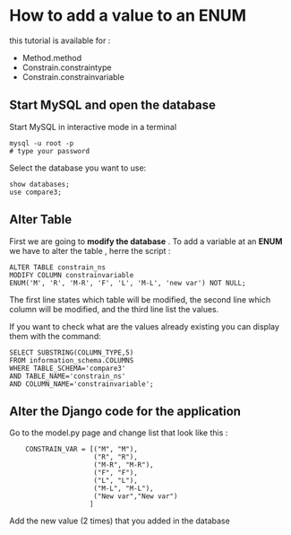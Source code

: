# How to add a value to an ENUM
this tutorial is available for : 
* Method.method 
*  Constrain.constraintype 
* Constrain.constrainvariable

## Start MySQL and open the database

Start MySQL in interactive mode in a terminal

    mysql -u root -p
    # type your password

Select the database you want to use:
    
    show databases;
    use compare3;

## Alter Table 
First we are going to **modify the database** . To add a variable at an **ENUM** we have to alter the table , herre the script :

    ALTER TABLE constrain_ns 
    MODIFY COLUMN constrainvariable 
    ENUM('M', 'R', 'M-R', 'F', 'L', 'M-L', 'new var') NOT NULL;

The first line states which table will be modified, the second line which column will be modified, 
and the third line list the values.

If you want to check what are the values already existing you can display them with the command:

    SELECT SUBSTRING(COLUMN_TYPE,5)
	FROM information_schema.COLUMNS
	WHERE TABLE_SCHEMA='compare3' 
    AND TABLE_NAME='constrain_ns'
    AND COLUMN_NAME='constrainvariable';


## Alter the Django code for the application 

Go to the model.py page and change list that look like this :

        CONSTRAIN_VAR = [("M", "M"),
                         ("R", "R"),
                         ("M-R", "M-R"),
                         ("F", "F"),
                         ("L", "L"),
                         ("M-L", "M-L"),
                         ("New var","New var")
                        ]

Add the new value (2 times) that  you added in the database 
	

